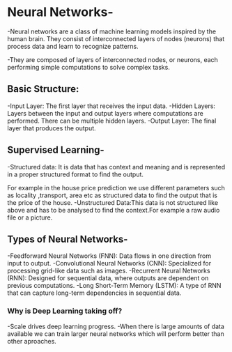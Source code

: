 # Neural Networks-
-Neural networks are a class of machine learning models inspired by the human brain. They consist of interconnected layers of nodes (neurons) that process data and learn to recognize patterns.

-They are composed of layers of interconnected nodes, or neurons, each performing simple computations to solve complex tasks.

## Basic Structure:
-Input Layer: The first layer that receives the input data.
-Hidden Layers: Layers between the input and output layers where computations are performed. There can be multiple hidden layers.
-Output Layer: The final layer that produces the output.

## Supervised Learning-
-Structured data: It is data that has context and meaning and is represented in a proper structured format to find the output.

For example in the house price prediction we use different parameters such as locality ,transport, area etc as structured data to find the output that is the price of the house.
-Unstructured Data:This data is not structured like above and has to be analysed to find the context.For example a raw audio file or a picture.

## Types of Neural Networks-
-Feedforward Neural Networks (FNN): Data flows in one direction from input to output.
-Convolutional Neural Networks (CNN): Specialized for processing grid-like data such as images.
-Recurrent Neural Networks (RNN): Designed for sequential data, where outputs are dependent on previous computations.
-Long Short-Term Memory (LSTM): A type of RNN that can capture long-term dependencies in sequential data.

### Why is Deep Learning taking off?
-Scale drives deep learning progress.
-When there is large amounts of data available we can train larger neural networks which will perform better than other aproaches.